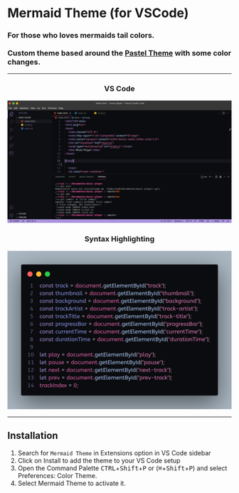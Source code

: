 # Mermaid Theme (for VSCode)

### For those who loves mermaids tail colors. <br><br>Custom theme based around the [Pastel Theme](https://github.com/ccvale/pastel-theme) with some color changes.

----------

<h3 align="center"><strong>VS Code</strong></h3>

![VSCode](https://raw.githubusercontent.com/stephkeys/mermaid-theme/master/vscode.png)

<h3 align="center"><strong>Syntax Highlighting</strong></h3>

![Screenshot](https://raw.githubusercontent.com/stephkeys/mermaid-theme/master/preview.png)

----------

## Installation

1. Search for `Mermaid Theme` in Extensions option in VS Code sidebar
2. Click on Install to add the theme to your VS Code setup
3. Open the Command Palette <kbd>CTRL</kbd>+<kbd>Shift</kbd>+<kbd>P</kbd> or (<kbd>⌘</kbd>+<kbd>Shift</kbd>+<kbd>P</kbd>) and select Preferences: Color Theme.
4. Select Mermaid Theme to activate it.